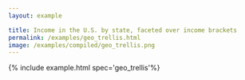 ```yaml
---
layout: example

title: Income in the U.S. by state, faceted over income brackets
permalink: /examples/geo_trellis.html
image: /examples/compiled/geo_trellis.png
---
```




{% include example.html spec='geo_trellis'%}
